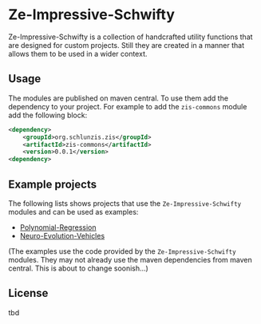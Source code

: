 # Ze-Impressive-Schwifty

Ze-Impressive-Schwifty is a collection of handcrafted utility functions that are designed for custom projects. Still they 
are created in a manner that allows them to be used in a wider context.

## Usage

The modules are published on maven central. To use them add the dependency to your project. For example to add the
`zis-commons` module add the following block:

```xml
<dependency>
    <groupId>org.schlunzis.zis</groupId>
    <artifactId>zis-commons</artifactId>
    <version>0.0.1</version>
<dependency>
```
## Example projects


The following lists shows projects that use the `Ze-Impressive-Schwifty` modules and can be used as examples: 
- [Polynomial-Regression](https://github.com/JayPi4c/Polynomial-regression)
- [Neuro-Evolution-Vehicles](https://github.com/theBrainsGD/NeuroEvolutionVehicles)

(The examples use the code provided by the `Ze-Impressive-Schwifty` modules. They may not already use the maven 
dependencies from maven central. This is about to change soonish...)

## License

tbd